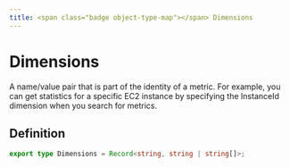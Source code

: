 ```yaml
---
title: <span class="badge object-type-map"></span> Dimensions
---
```

# <span class="badge object-type-map"></span> Dimensions

A name/value pair that is part of the identity of a metric. For example, you can get statistics for a specific EC2 instance by specifying the InstanceId dimension when you search for metrics.

## Definition

```typescript
export type Dimensions = Record<string, string | string[]>;

```
